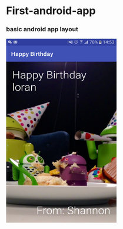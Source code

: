 # First-android-app
### basic android app layout
<img src="./Screenshot_20180515-145340.png" width="300px" height="500px">
